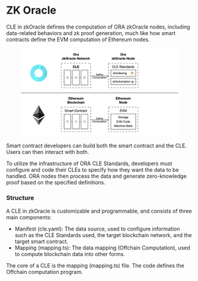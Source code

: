 # ZK Oracle

CLE in zkOracle defines the computation of ORA zkOracle nodes, including data-related behaviors and zk proof generation, much like how smart contracts define the EVM computation of Ethereum nodes.

<figure><img src="../../.gitbook/assets/litepaper.001 (4).png" alt=""><figcaption></figcaption></figure>

Smart contract developers can build both the smart contract and the CLE. Users can then interact with both.

To utilize the infrastructure of ORA CLE Standards, developers must configure and code their CLEs to specify how they want the data to be handled. ORA nodes then process the data and generate zero-knowledge proof based on the specified definitions.

### Structure

A CLE in zkOracle is customizable and programmable, and consists of three main components:

* Manifest (cle.yaml): The data source, used to configure information such as the CLE Standards used, the target blockchain network, and the target smart contract.
* Mapping (mapping.ts): The data mapping (Offchain Computation), used to compute blockchain data into other forms.

The core of a CLE is the mapping (mapping.ts) file. The code defines the Offchain computation program.
